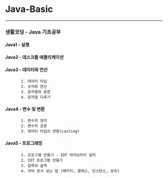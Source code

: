 # Java-Basic 
-------------
### 생활코딩 - Java 기초공부

#### Java1 - 실행

#### Java2 - 데스크톱 애플리케이션

#### Java3 - 데이터와 연산 
           1. 데이터 타입
           2. 숫자와 연산
           3. 문자열의 표현
           4. 문자열 다루기

#### Java4 - 변수 및 변환 
           1. 변수의 정의
           2. 변수의 효용
           3. 데이터 타입의 변환(casting)

#### Java5 - 프로그래밍 
           1. 프로그램 만들기 - IOT 라이브러리 설치
           2. IOT 프로그램 만들기
           3. 입력과 출력
           4. 자바 문서 보는 법 (패키지, 클래스, 인스턴스, 상속)











	   	
           
